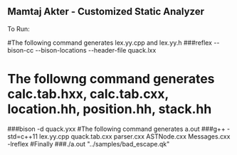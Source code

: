 ## Mamtaj Akter - Customized Static Analyzer

To Run:

#The following command generates lex.yy.cpp and lex.yy.h
###reflex --bison-cc --bison-locations --header-file quack.lxx
# The followng command generates calc.tab.hxx, calc.tab.cxx, location.hh, position.hh, stack.hh
###bison -d quack.yxx
#The following command generates a.out
###g++ -std=c++11 lex.yy.cpp quack.tab.cxx parser.cxx ASTNode.cxx Messages.cxx  -lreflex
#Finally
###./a.out "../samples/bad_escape.qk"
